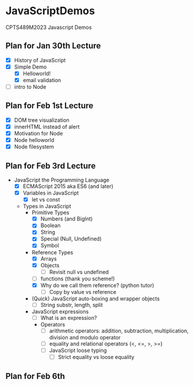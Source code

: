 # JavaScriptDemos
CPTS489M2023 Javascript Demos

## Plan for Jan 30th Lecture
- [x] History of JavaScript
- [x] Simple Demo
    - [x] Helloworld!
    - [x] email validation
- [ ] intro to Node

## Plan for Feb 1st Lecture
- [x] DOM tree visualization
- [x] innerHTML instead of alert
- [x] Motivation for Node
- [x] Node helloworld
- [x] Node filesystem

## Plan for Feb 3rd Lecture
- JavaScript the Programming Language
    - [x] ECMAScript 2015 aka ES6 (and later)
    - [x] Variables in JavaScript
        - [x] let vs const
    - Types in JavaScript
        - Primitive Types
            - [x] Numbers (and BigInt)
            - [x] Boolean
            - [x] String
            - [x] Special (Null, Undefined)
            - [x] Symbol
        - Reference Types
            - [x] Arrays
            - [x] Objects
                - [ ] Revisit null vs undefined
            - [ ] functions (thank you scheme!)
            - [x] Why do we call them reference? (python tutor)
                -  [ ] Copy by value vs reference
        - (Quick) JavaScript auto-boxing and wrapper objects
            - [ ] String substr, length, split
        - JavaScript expressions
            - [ ] What is an expression?
            - Operators
                - [ ] arithmetic operators: addition, subtraction, multiplication, division and modulo operator
                - [ ] equality and relational operators (<, <=, >, >=)
                - [ ] JavaScript loose typing
                    - [ ] Strict equality vs loose equality

## Plan for Feb 6th
